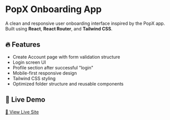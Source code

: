 # PopX Onboarding App

A clean and responsive user onboarding interface inspired by the PopX app. Built using **React**, **React Router**, and **Tailwind CSS**.

## 🔥 Features

- Create Account page with form validation structure
- Login screen UI
- Profile section after successful "login"
- Mobile-first responsive design
- Tailwind CSS styling
- Optimized folder structure and reusable components

## 🚀 Live Demo

[🔗 View Live Site](https://your-live-demo-link.vercel.app)
